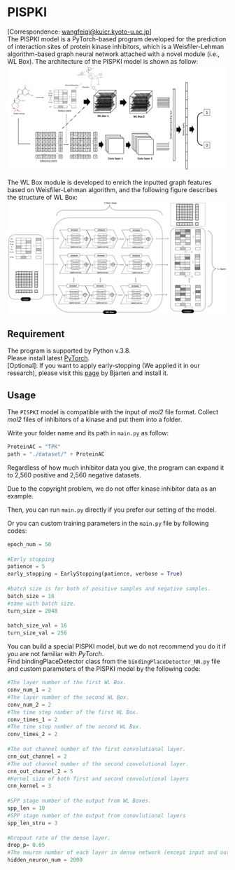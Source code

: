 # PISPKI
[Correspondence: wangfeiqi@kuicr.kyoto-u.ac.jp]\
The PISPKI model is a PyTorch-based program developed for the prediction of interaction sites of protein kinase inhibitors, which is a Weisfiler-Lehman algorithm-based graph neural network attached with a novel module (i.e., WL Box). The architecture of the PISPKI model is shown as follow: 
![Architecture of the PISPKI model](https://github.com/feiqiwang/screenshots/blob/master/modelArchitecture.png?raw=true)

The WL Box module is developed to enrich the inputted graph features based on Weisfiler-Lehman algorithm, and the following figure describes the structure of WL Box:
![Structure of WL Box](https://github.com/feiqiwang/screenshots/blob/master/wl_box.png?raw=true)

## Requirement

The program is supported by Python v.3.8.\
Please install latest [PyTorch](https://pytorch.org/).\
[Optional]: If you want to apply early-stopping (We applied it in our research), please visit this [page](https://github.com/Bjarten/early-stopping-pytorch/blob/master/pytorchtools.py) by Bjarten and install it.

## Usage
The `PISPKI` model is compatible with the input of *mol2* file format. Collect *mol2* files of inhibitors of a kinase and put them into a folder. 

Write your folder name and its path in `main.py` as follow:
```python
ProteinAC = "TPK"
path = "./dataset/" + ProteinAC
```
Regardless of how much inhibitor data you give, the program can expand it to 2,560 positive and 2,560 negative datasets.

Due to the copyright problem, we do not offer kinase inhibitor data as an example.

Then, you can run `main.py` directly if you prefer our setting of the model.

Or you can custom training parameters in the `main.py` file by following codes:
```python
epoch_num = 50

#Early stopping
patience = 5
early_stopping = EarlyStopping(patience, verbose = True)

#batch size is for both of positive samples and negative samples.
batch_size = 16
#same with batch size.
turn_size = 2048

batch_size_val = 16
turn_size_val = 256
```

You can build a special PISPKI model, but we do not recommend you do it if you are not familiar with *PyTorch*.\
Find bindingPlaceDetector class from the `bindingPlaceDetector_NN.py` file and custom parameters of the PISPKI model by the following code:
```python
#The layer number of the first WL Box.
conv_num_1 = 2
#The layer number of the second WL Box.
conv_num_2 = 2
#The time step number of the first WL Box.
conv_times_1 = 2
#The time step number of the second WL Box.
conv_times_2 = 2

#The out channel number of the first convolutional layer.
cnn_out_channel = 2
#The out channel number of the second convolutional layer.
cnn_out_channel_2 = 5
#Kernel size of both first and second convolutional layers
cnn_kernel = 3

#SPP stage number of the output from WL Boxes.
spp_len = 10
#SPP stage number of the output from conovlutional layers
spp_len_stru = 3

#Dropout rate of the dense layer.
drop_p= 0.05
#The neuron number of each layer in dense network (except input and output layer).
hidden_neuron_num = 2000
```